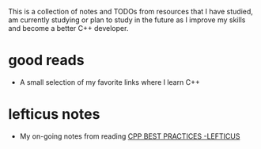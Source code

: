 This is a collection of notes and TODOs from resources that I have studied, am currently studying
or plan to study in the future as I improve my skills and become a better C++ developer.

# good reads
- A small selection of my favorite links where I learn C++

# lefticus notes
- My on-going notes from reading [CPP BEST PRACTICES -LEFTICUS](https://lefticus.gitbooks.io/cpp-best-practices/content/03-Style.html)
